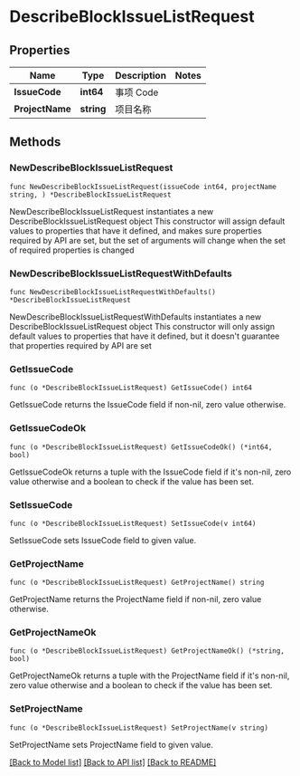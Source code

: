 # DescribeBlockIssueListRequest

## Properties

Name | Type | Description | Notes
------------ | ------------- | ------------- | -------------
**IssueCode** | **int64** | 事项 Code | 
**ProjectName** | **string** | 项目名称 | 

## Methods

### NewDescribeBlockIssueListRequest

`func NewDescribeBlockIssueListRequest(issueCode int64, projectName string, ) *DescribeBlockIssueListRequest`

NewDescribeBlockIssueListRequest instantiates a new DescribeBlockIssueListRequest object
This constructor will assign default values to properties that have it defined,
and makes sure properties required by API are set, but the set of arguments
will change when the set of required properties is changed

### NewDescribeBlockIssueListRequestWithDefaults

`func NewDescribeBlockIssueListRequestWithDefaults() *DescribeBlockIssueListRequest`

NewDescribeBlockIssueListRequestWithDefaults instantiates a new DescribeBlockIssueListRequest object
This constructor will only assign default values to properties that have it defined,
but it doesn't guarantee that properties required by API are set

### GetIssueCode

`func (o *DescribeBlockIssueListRequest) GetIssueCode() int64`

GetIssueCode returns the IssueCode field if non-nil, zero value otherwise.

### GetIssueCodeOk

`func (o *DescribeBlockIssueListRequest) GetIssueCodeOk() (*int64, bool)`

GetIssueCodeOk returns a tuple with the IssueCode field if it's non-nil, zero value otherwise
and a boolean to check if the value has been set.

### SetIssueCode

`func (o *DescribeBlockIssueListRequest) SetIssueCode(v int64)`

SetIssueCode sets IssueCode field to given value.


### GetProjectName

`func (o *DescribeBlockIssueListRequest) GetProjectName() string`

GetProjectName returns the ProjectName field if non-nil, zero value otherwise.

### GetProjectNameOk

`func (o *DescribeBlockIssueListRequest) GetProjectNameOk() (*string, bool)`

GetProjectNameOk returns a tuple with the ProjectName field if it's non-nil, zero value otherwise
and a boolean to check if the value has been set.

### SetProjectName

`func (o *DescribeBlockIssueListRequest) SetProjectName(v string)`

SetProjectName sets ProjectName field to given value.



[[Back to Model list]](../README.md#documentation-for-models) [[Back to API list]](../README.md#documentation-for-api-endpoints) [[Back to README]](../README.md)


